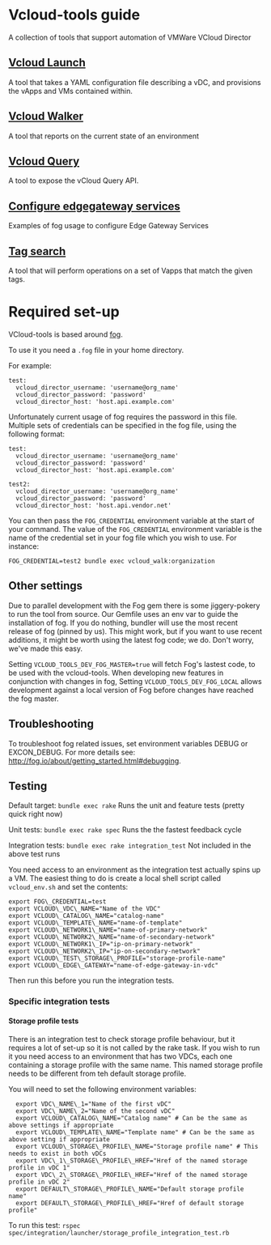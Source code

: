 Vcloud-tools guide
============

A collection of tools that support automation of VMWare VCloud Director

## [Vcloud Launch][vcloud-launch]
A tool that takes a YAML configuration file describing a vDC, and provisions
the vApps and VMs contained within.

## [Vcloud Walker][vcloudwalker]
A tool that reports on the current state of an environment

## [Vcloud Query][vcloud-query]
A tool to expose the vCloud Query API.

## [Configure edgegateway services][edgegateway]
Examples of fog usage to configure Edge Gateway Services

## [Tag search][tag_search]
A tool that will perform operations on a set of Vapps that match the given tags.

Required set-up
===============

VCloud-tools is based around [fog].

To use it you need a `.fog` file in your home directory.

For example:

    test:
      vcloud_director_username: 'username@org_name'
      vcloud_director_password: 'password'
      vcloud_director_host: 'host.api.example.com'

Unfortunately current usage of fog requires the password in this file. Multiple sets of credentials can be specified in the fog file, using the following format:

    test:
      vcloud_director_username: 'username@org_name'
      vcloud_director_password: 'password'
      vcloud_director_host: 'host.api.example.com'

    test2:
      vcloud_director_username: 'username@org_name'
      vcloud_director_password: 'password'
      vcloud_director_host: 'host.api.vendor.net'

You can then pass the `FOG_CREDENTIAL` environment variable at the start of your command. The value of the `FOG_CREDENTIAL` environment variable is the name of the credential set in your fog file which you wish to use.  For instance:

    FOG_CREDENTIAL=test2 bundle exec vcloud_walk:organization

## Other settings

Due to parallel development with the Fog gem there is some jiggery-pokery to run
the tool from source. Our Gemfile uses an env var to guide the installation of fog.
If you do nothing, bundler will use the most recent release of fog (pinned by us).
This might work, but if you want to use recent additions, it might be worth using the
latest fog code; we do. Don't worry, we've made this easy.

Setting `VCLOUD_TOOLS_DEV_FOG_MASTER=true` will fetch
Fog's lastest code, to be used with the vcloud-tools. When developing new features
in conjunction with changes in fog, Setting `VCLOUD_TOOLS_DEV_FOG_LOCAL` allows
development against a local version of Fog before changes have reached the fog
master.

## Troubleshooting

To troubleshoot fog related issues, set environment variables DEBUG or EXCON_DEBUG.
For more details see: http://fog.io/about/getting_started.html#debugging.

## Testing

Default target: `bundle exec rake`
Runs the unit and feature tests (pretty quick right now)

Unit tests: `bundle exec rake spec`
Runs the the fastest feedback cycle

Integration tests: `bundle exec rake integration_test`
Not included in the above test runs


You need access to an environment as the integration test actually spins up a
VM. The easiest thing to do is create a local shell script called
`vcloud_env.sh` and set the contents:

    export FOG\_CREDENTIAL=test
    export VCLOUD\_VDC\_NAME="Name of the VDC"
    export VCLOUD\_CATALOG\_NAME="catalog-name"
    export VCLOUD\_TEMPLATE\_NAME="name-of-template"
    export VCLOUD\_NETWORK1\_NAME="name-of-primary-network"
    export VCLOUD\_NETWORK2\_NAME="name-of-secondary-network"
    export VCLOUD\_NETWORK1\_IP="ip-on-primary-network"
    export VCLOUD\_NETWORK2\_IP="ip-on-secondary-network"
    export VCLOUD\_TEST\_STORAGE\_PROFILE="storage-profile-name"
    export VCLOUD\_EDGE\_GATEWAY="name-of-edge-gateway-in-vdc"

Then run this before you run the integration tests.

### Specific integration tests

#### Storage profile tests

There is an integration test to check storage profile behaviour, but it requires a lot of set-up so it is not called by the rake task. If you wish to run it you need access to an environment that has two VDCs, each one containing a storage profile with the same name. This named storage profile needs to be different from teh default storage profile.

You will need to set the following environment variables:

      export VDC\_NAME\_1="Name of the first vDC"
      export VDC\_NAME\_2="Name of the second vDC"
      export VCLOUD\_CATALOG\_NAME="Catalog name" # Can be the same as above settings if appropriate
      export VCLOUD\_TEMPLATE\_NAME="Template name" # Can be the same as above setting if appropriate
      export VCLOUD\_STORAGE\_PROFILE\_NAME="Storage profile name" # This needs to exist in both vDCs
      export VDC\_1\_STORAGE\_PROFILE\_HREF="Href of the named storage profile in vDC 1"
      export VDC\_2\_STORAGE\_PROFILE\_HREF="Href of the named storage profile in vDC 2"
      export DEFAULT\_STORAGE\_PROFILE\_NAME="Default storage profile name"
      export DEFAULT\_STORAGE\_PROFILE\_HREF="Href of default storage profile"

To run this test: `rspec spec/integration/launcher/storage_profile_integration_test.rb`

[vcloudwalker]: https://github.com/alphagov/vcloud-walker
[edgegateway]: docs/edgegateway.md
[tag_search]: docs/tag_search.md
[vcloud-launch]: docs/vcloud-launch.md
[vcloud-query]: docs/vcloud-query.md
[fog]: http://fog.io/
